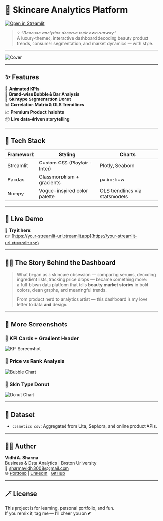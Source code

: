 # 💋 Skincare Analytics Platform

[![Open in Streamlit](https://static.streamlit.io/badges/streamlit_badge_black_white.svg)](https://your-streamlit-url.streamlit.app)

> 💡 *“Because analytics deserve their own runway.”*  
> A luxury-themed, interactive dashboard decoding beauty product trends, consumer segmentation, and market dynamics — with style.

---

![Cover](https://github.com/VidhiSharma2000/SKINCARE-ANALYSIS/raw/main/assets/skincare_dashboard_mockup.png)

---

## ✨ Features

🌸 **Animated KPIs**  
🧴 **Brand-wise Bubble & Bar Analysis**  
💎 **Skintype Segmentation Donut**  
📊 **Correlation Matrix & OLS Trendlines**  
📈 **Premium Product Insights**  
📦 **Live data-driven storytelling**

---

## 🧠 Tech Stack

| Framework   | Styling     | Charts     |
|-------------|-------------|------------|
| Streamlit | Custom CSS (Playfair + Inter) | Plotly, Seaborn  
| Pandas | Glassmorphism + gradients | px.imshow  
| Numpy | Vogue-inspired color palette | OLS trendlines via statsmodels  

---

## 🚀 Live Demo

🔗 **Try it here**:  
👉 [https://your-streamlit-url.streamlit.app](https://your-streamlit-url.streamlit.app)

---

## 💁‍♀️ The Story Behind the Dashboard

> What began as a skincare obsession — comparing serums, decoding ingredient lists, tracking price drops — became something more:  
> a full-blown data platform that tells **beauty market stories** in bold colors, clean graphs, and meaningful trends.  
>  
> From product nerd to analytics artist — this dashboard is my love letter to data **and** design.

---

## 📸 More Screenshots

### 💅 KPI Cards + Gradient Header  
![KPI Screenshot](https://github.com/VidhiSharma2000/SKINCARE-ANALYSIS/raw/main/assets/kpis.png)

### 🎯 Price vs Rank Analysis  
![Bubble Chart](https://github.com/VidhiSharma2000/SKINCARE-ANALYSIS/raw/main/assets/bubble_chart.png)

### 🧴 Skin Type Donut  
![Donut Chart](https://github.com/VidhiSharma2000/SKINCARE-ANALYSIS/raw/main/assets/donut_chart.png)

---

## 📎 Dataset

- `cosmetics.csv`: Aggregated from Ulta, Sephora, and online product APIs.

---

## 👩‍💻 Author

**Vidhi A. Sharma**  
Business & Data Analytics | Boston University  
📧 sharmavidhi3008@gmail.com  
🌐 [Portfolio](https://vidhisharma2000.github.io/portfolio-vidhi) | [LinkedIn](https://www.linkedin.com/in/17vidhisharma) | [GitHub](https://github.com/VidhiSharma2000)

---

## 🪄 License

This project is for learning, personal portfolio, and fun.  
If you remix it, tag me — I’ll cheer you on 💕

